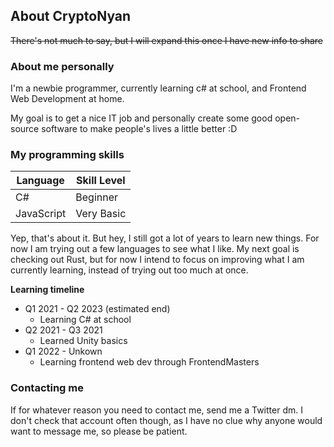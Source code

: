 ## About CryptoNyan
~~There's not much to say, but I will expand this once I have new info to share~~

### About me personally
I'm a newbie programmer, currently learning c# at school, and Frontend Web Development at home.

My goal is to get a nice IT job and personally create some good open-source software to make people's lives a little better :D

### My programming skills
| Language | Skill Level |
| --- | --- |
|C# | Beginner |
|JavaScript | Very Basic |

Yep, that's about it. But hey, I still got a lot of years to learn new things. For now I am trying out a few languages to see what I like. My next goal is checking out Rust, but for now I intend to focus on improving what I am currently learning, instead of trying out too much at once.

**Learning timeline**
* Q1 2021 - Q2 2023 (estimated end)
  * Learning C# at school
* Q2 2021 - Q3 2021
  * Learned Unity basics
* Q1 2022 - Unkown
  * Learning frontend web dev through FrontendMasters

### Contacting me
If for whatever reason you need to contact me, send me a Twitter dm. I don't check that account often though, as I have no clue why anyone would want to message me, so please be patient.
